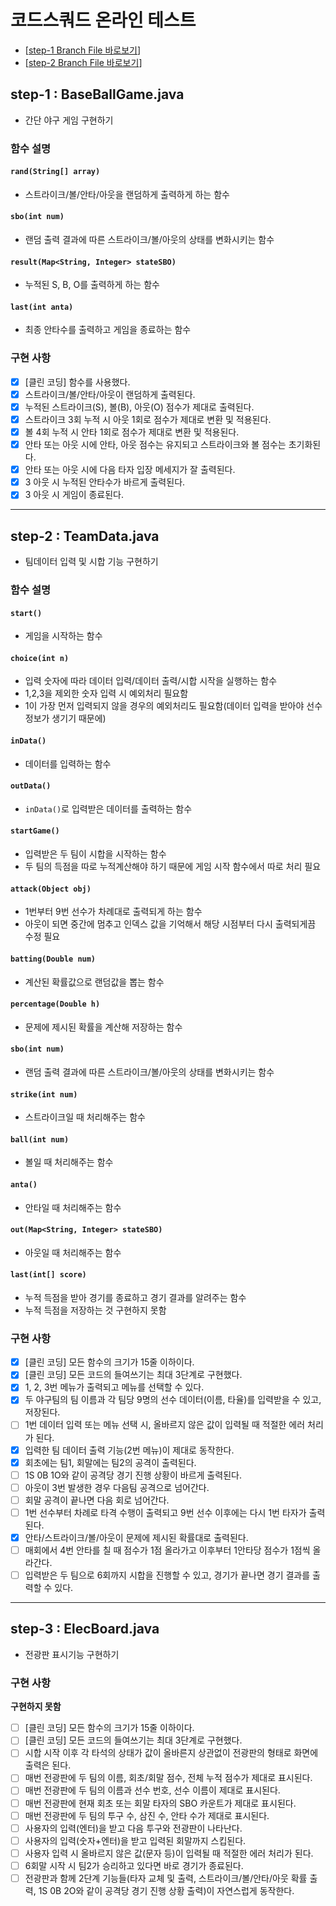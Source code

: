 # 코드스쿼드 온라인 테스트
* [[step-1 Branch File 바로보기](https://github.com/choisohyun/baseballGame/blob/step-1/CodeSquadTest/src/codeSquad/BaseBallGame.java)]
* [[step-2 Branch File 바로보기](https://github.com/choisohyun/baseballGame/blob/step-2/CodeSquadTest/src/codeSquad/TeamData.java)]
## step-1 : BaseBallGame.java
 - 간단 야구 게임 구현하기
### 함수 설명  
#### `rand(String[] array)` 
 - 스트라이크/볼/안타/아웃을 랜덤하게 출력하게 하는 함수  
#### `sbo(int num)`        
 - 랜덤 출력 결과에 따른 스트라이크/볼/아웃의 상태를 변화시키는 함수  
#### `result(Map<String, Integer> stateSBO)`
 - 누적된 S, B, O를 출력하게 하는 함수   
#### `last(int anta)`     
 - 최종 안타수를 출력하고 게임을 종료하는 함수  
  
### 구현 사항  
  - [X] [클린 코딩] 함수를 사용했다.  
  - [X]  스트라이크/볼/안타/아웃이 랜덤하게 출력된다.  
  - [X] 누적된 스트라이크(S), 볼(B), 아웃(O) 점수가 제대로 출력된다.  
  - [X] 스트라이크 3회 누적 시 아웃 1회로 점수가 제대로 변환 및 적용된다.  
  - [X] 볼 4회 누적 시 안타 1회로 점수가 제대로 변환 및 적용된다.  
  - [X] 안타 또는 아웃 시에 안타, 아웃 점수는 유지되고 스트라이크와 볼 점수는 초기화된다.  
  - [X] 안타 또는 아웃 시에 다음 타자 입장 메세지가 잘 출력된다.  
  - [X] 3 아웃 시 누적된 안타수가 바르게 출력된다.  
  - [X] 3 아웃 시 게임이 종료된다.  
  ***  
## step-2 : TeamData.java
 - 팀데이터 입력 및 시합 기능 구현하기  
### 함수 설명  
#### `start()` 
- 게임을 시작하는 함수  
####  `choice(int n)` 
- 입력 숫자에 따라 데이터 입력/데이터 출력/시합 시작을 실행하는 함수  
- 1,2,3을 제외한 숫자 입력 시 예외처리 필요함  
- 1이 가장 먼저 입력되지 않을 경우의 예외처리도 필요함(데이터 입력을 받아야 선수 정보가 생기기 때문에)  
#### `inData()` 
- 데이터를 입력하는 함수  
#### `outData()` 
-  `inData()`로 입력받은 데이터를 출력하는 함수  
####  `startGame()` 
- 입력받은 두 팀이 시합을 시작하는 함수  
- 두 팀의 득점을 따로 누적계산해야 하기 때문에 게임 시작 함수에서 따로 처리 필요  
#### `attack(Object obj)` 
- 1번부터 9번 선수가 차례대로 출력되게 하는 함수  
- 아웃이 되면 중간에 멈추고 인덱스 값을 기억해서 해당 시점부터 다시 출력되게끔 수정 필요  
#### `batting(Double num)` 
- 계산된 확률값으로 랜덤값을 뽑는 함수  
#### `percentage(Double h)` 
- 문제에 제시된 확률을 계산해 저장하는 함수  
#### `sbo(int num)` 
- 랜덤 출력 결과에 따른 스트라이크/볼/아웃의 상태를 변화시키는 함수  
#### `strike(int num)` 
- 스트라이크일 때 처리해주는 함수  
#### `ball(int num)` 
- 볼일 때 처리해주는 함수  
#### `anta()` 
- 안타일 때 처리해주는 함수  
#### `out(Map<String, Integer> stateSBO)`
- 아웃일 때 처리해주는 함수  
#### `last(int[] score)` 
- 누적 득점을 받아 경기를 종료하고 경기 결과를 알려주는 함수  
- 누적 득점을 저장하는 것 구현하지 못함  
### 구현 사항  
  - [X] [클린 코딩] 모든 함수의 크기가 15줄 이하이다.  
  - [X] [클린 코딩] 모든 코드의 들여쓰기는 최대 3단계로 구현했다.  
  - [X] 1, 2, 3번 메뉴가 출력되고 메뉴를 선택할 수 있다.  
  - [X] 두 야구팀의 팀 이름과 각 팀당 9명의 선수 데이터(이름, 타율)를 입력받을 수 있고, 저장된다.  
  - [ ] 1번 데이터 입력 또는 메뉴 선택 시, 올바르지 않은 값이 입력될 때 적절한 에러 처리가 된다.  
  - [X] 입력한 팀 데이터 출력 기능(2번 메뉴)이 제대로 동작한다.  
  - [X] 회초에는 팀1, 회말에는 팀2의 공격이 출력된다.  
  - [ ] 1S 0B 1O와 같이 공격당 경기 진행 상황이 바르게 출력된다.  
  - [ ] 아웃이 3번 발생한 경우 다음팀 공격으로 넘어간다.  
  - [ ] 회말 공격이 끝나면 다음 회로 넘어간다.  
  - [ ] 1번 선수부터 차례로 타격 수행이 출력되고 9번 선수 이후에는 다시 1번 타자가 출력된다.  
  - [X] 안타/스트라이크/볼/아웃이 문제에 제시된 확률대로 출력된다.  
  - [ ] 매회에서 4번 안타를 칠 때 점수가 1점 올라가고 이후부터 1안타당 점수가 1점씩 올라간다.  
  - [ ] 입력받은 두 팀으로 6회까지 시합을 진행할 수 있고, 경기가 끝나면 경기 결과를 출력할 수 있다.  
  ***  
## step-3 : ElecBoard.java
 - 전광판 표시기능 구현하기  
### 구현 사항  
  **구현하지 못함**  
  - [ ] [클린 코딩] 모든 함수의 크기가 15줄 이하이다.  
  - [ ] [클린 코딩] 모든 코드의 들여쓰기는 최대 3단계로 구현했다.  
  - [ ] 시합 시작 이후 각 타석의 상태가 값이 올바른지 상관없이 전광판의 형태로 화면에 출력은 된다.  
  - [ ] 매번 전광판에 두 팀의 이름, 회초/회말 점수, 전체 누적 점수가 제대로 표시된다.  
  - [ ] 매번 전광판에 두 팀의 이름과 선수 번호, 선수 이름이 제대로 표시된다.  
  - [ ] 매번 전광판에 현재 회초 또는 회말 타자의 SBO 카운트가 제대로 표시된다.  
  - [ ] 매번 전광판에 두 팀의 투구 수, 삼진 수, 안타 수가 제대로 표시된다.  
  - [ ] 사용자의 입력(엔터)을 받고 다음 투구와 전광판이 나타난다.  
  - [ ] 사용자의 입력(숫자+엔터)을 받고 입력된 회말까지 스킵된다.  
  - [ ] 사용자 입력 시 올바르지 않은 값(문자 등)이 입력될 때 적절한 에러 처리가 된다.  
  - [ ] 6회말 시작 시 팀2가 승리하고 있다면 바로 경기가 종료된다.  
  - [ ] 전광판과 함께 2단계 기능들(타자 교체 및 출력, 스트라이크/볼/안타/아웃 확률 출력, 1S 0B 2O와 같이 공격당 경기 진행 상황 출력)이 자연스럽게 동작한다.  
